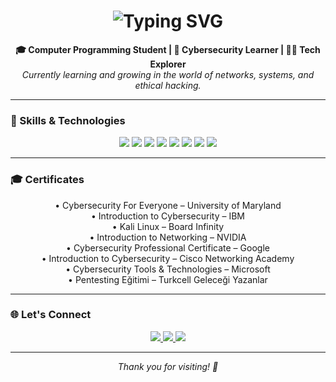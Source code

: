 <h1 align="center">
  <img src="https://readme-typing-svg.herokuapp.com?font=Fira+Code&size=25&duration=3000&pause=1000&color=0A6EBD&center=true&vCenter=true&width=500&lines=Hello!+I'm+Enes+Yavuzarslan;Cybersecurity+Enthusiast+%F0%9F%94%90;Student+%7C+Developer" alt="Typing SVG" />
</h1>

<p align="center">
  <b>🎓 Computer Programming Student | 🔐 Cybersecurity Learner | 👨‍💻 Tech Explorer</b><br>
  <i>Currently learning and growing in the world of networks, systems, and ethical hacking.</i>
</p>

---

### 🧠 Skills & Technologies

<p align="center">
  <a href="https://www.w3schools.com/html/" target="_blank"><img src="https://img.shields.io/badge/HTML-E34F26?style=for-the-badge&logo=html5&logoColor=white"/></a>
  <a href="https://www.w3schools.com/css/" target="_blank"><img src="https://img.shields.io/badge/CSS-1572B6?style=for-the-badge&logo=css3&logoColor=white"/></a>
  <a href="https://www.javascript.com/" target="_blank"><img src="https://img.shields.io/badge/JavaScript-F7DF1E?style=for-the-badge&logo=javascript&logoColor=black"/></a>
  <a href="https://www.python.org/" target="_blank"><img src="https://img.shields.io/badge/Python-3776AB?style=for-the-badge&logo=python&logoColor=white"/></a>
  <a href="https://www.php.net/" target="_blank"><img src="https://img.shields.io/badge/PHP-777BB4?style=for-the-badge&logo=php&logoColor=white"/></a>
  <a href="https://en.cppreference.com/w/c" target="_blank"><img src="https://img.shields.io/badge/C-A8B9CC?style=for-the-badge&logo=c&logoColor=black"/></a>
  <a href="https://isocpp.org/" target="_blank"><img src="https://img.shields.io/badge/C%2B%2B-00599C?style=for-the-badge&logo=c%2B%2B&logoColor=white"/></a>
  <a href="https://learn.microsoft.com/en-us/dotnet/csharp/" target="_blank"><img src="https://img.shields.io/badge/C%23-239120?style=for-the-badge&logo=c-sharp&logoColor=white"/></a>
</p>

---

### 🎓 Certificates

<p align="center">
  • Cybersecurity For Everyone – University of Maryland<br>
  • Introduction to Cybersecurity – IBM<br>
  • Kali Linux – Board Infinity<br>
  • Introduction to Networking – NVIDIA<br>
  • Cybersecurity Professional Certificate – Google<br>
  • Introduction to Cybersecurity – Cisco Networking Academy<br>
  • Cybersecurity Tools & Technologies – Microsoft<br>
  • Pentesting Eğitimi – Turkcell Geleceği Yazanlar<br>
</p>

---

### 🌐 Let's Connect

<p align="center">
  <a href="https://www.linkedin.com/in/enesyavuzarslan/" target="_blank">
    <img src="https://img.shields.io/badge/LinkedIn-0A66C2?style=for-the-badge&logo=linkedin&logoColor=white"/>
  </a>
  <a href="https://github.com/enesyavuzarslannn" target="_blank">
    <img src="https://img.shields.io/badge/GitHub-000?style=for-the-badge&logo=github&logoColor=white"/>
  </a>
  <a href="https://medium.com/@ensyazilim1" target="_blank">
    <img src="https://img.shields.io/badge/Medium-000000?style=for-the-badge&logo=medium&logoColor=white"/>
  </a>
</p>

---

<p align="center"><i>Thank you for visiting! 🚀</i></p>
